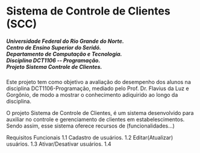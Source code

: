 <h1>Sistema de Controle de Clientes (SCC)</h1>
<h5>Universidade Federal do Rio Grande do Norte.</br>
Centro de Ensino Superior do Seridó.</br>
Departamento de Computação e Tecnologia.</br>
Disciplina DCT1106 -- Programação.</br>
Projeto Sistema Controle de Clientes.</h5>

Este projeto tem como objetivo a avaliação do desempenho dos alunos na disciplina DCT1106-Programação, mediado pelo Prof. Dr. Flavius da Luz e Gorgônio, de modo a mostrar o conhecimento adiquirido ao longo da disciplina.

O projeto Sistema de Controle de Clientes, é um sistema desenvolvido para auxiliar  no controle e gerenciamento de clientes em estabelescimentos. Sendo assim, esse sistema oferece recursos de (funcionalidades...)

Requisitos Funcionais
1.1 Cadastro de usuários.
1.2 Editar(Atualizar) usuários.
1.3 Ativar/Desativar usuários.
1.4 